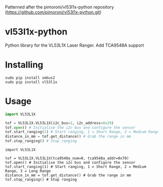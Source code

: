 Patterned after the pimoroni/vl53l1x-python repository (https://github.com/pimoroni/vl53l1x-python.git)
# vl53l1x-python

Python library for the VL53L1X Laser Ranger.
Add TCA9548A support

# Installing

```
sudo pip install smbus2
sudo pip install vl53l1x
```

# Usage

```python
import VL53L1X

tof = VL53L1X.VL53L1X(i2c_bus=1, i2c_address=0x29)
tof.open() # Initialise the i2c bus and configure the sensor
tof.start_ranging(1) # Start ranging, 1 = Short Range, 2 = Medium Range, 3 = Long Range
distance_in_mm = tof.get_distance() # Grab the range in mm
tof.stop_ranging() # Stop ranging
```
```For TCA9548A
import VL53L1X

tof = VL53L1X.VL53L1X(tca9548a_num=0, tca9548a_addr=0x70)
tof.open() # Initialise the i2c bus and configure the sensor
tof.start_ranging(1) # Start ranging, 1 = Short Range, 2 = Medium Range, 3 = Long Range
distance_in_mm = tof.get_distance() # Grab the range in mm
tof.stop_ranging() # Stop ranging
```

